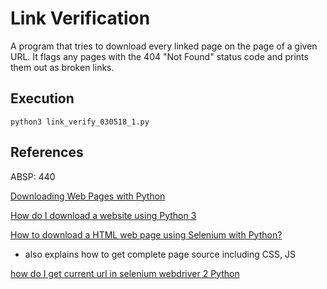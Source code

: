 # Link Verification

A program that tries to download every linked page on the page of a given URL.  It flags any pages with the 404 "Not Found" status code and prints them out as broken links.

## Execution

	python3 link_verify_030518_1.py

## References

ABSP:  440

[Downloading Web Pages with Python](https://programminghistorian.org/lessons/working-with-web-pages)

[How do I download a website using Python 3](https://stackoverflow.com/questions/4485113/how-do-i-download-a-website-using-python-3)

[How to download a HTML web page using Selenium with Python?](https://stackoverflow.com/questions/42900214/how-to-download-a-html-webpage-using-selenium-with-python)

* also explains how to get complete page source including CSS, JS

[how do I get current url in selenium webdriver 2 Python](https://stackoverflow.com/questions/15985339/how-do-i-get-current-url-in-selenium-webdriver-2-python)

